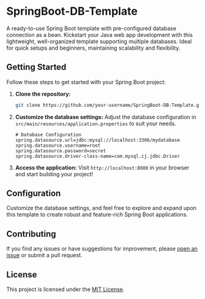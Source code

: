 
# SpringBoot-DB-Template

A ready-to-use Spring Boot template with pre-configured database connection as a bean. Kickstart your Java web app development with this lightweight, well-organized template supporting multiple databases. Ideal for quick setups and beginners, maintaining scalability and flexibility.

## Getting Started

Follow these steps to get started with your Spring Boot project:

1. **Clone the repository:**
   ```bash
   git clone https://github.com/your-username/SpringBoot-DB-Template.git

2. **Customize the database settings:**
   Adjust the database configuration in `src/main/resources/application.properties` to suit your needs.
   ```properties
   # Database Configuration
   spring.datasource.url=jdbc:mysql://localhost:3306/mydatabase
   spring.datasource.username=root
   spring.datasource.password=secret
   spring.datasource.driver-class-name=com.mysql.cj.jdbc.Driver

3. **Access the application:**
   Visit `http://localhost:8080` in your browser and start building your project!

## Configuration

Customize the database settings, and feel free to explore and expand upon this template to create robust and feature-rich Spring Boot applications.

## Contributing

If you find any issues or have suggestions for improvement, please [open an issue](https://github.com/your-username/SpringBoot-DB-Template/issues) or submit a pull request.

## License

This project is licensed under the [MIT License](LICENSE).
